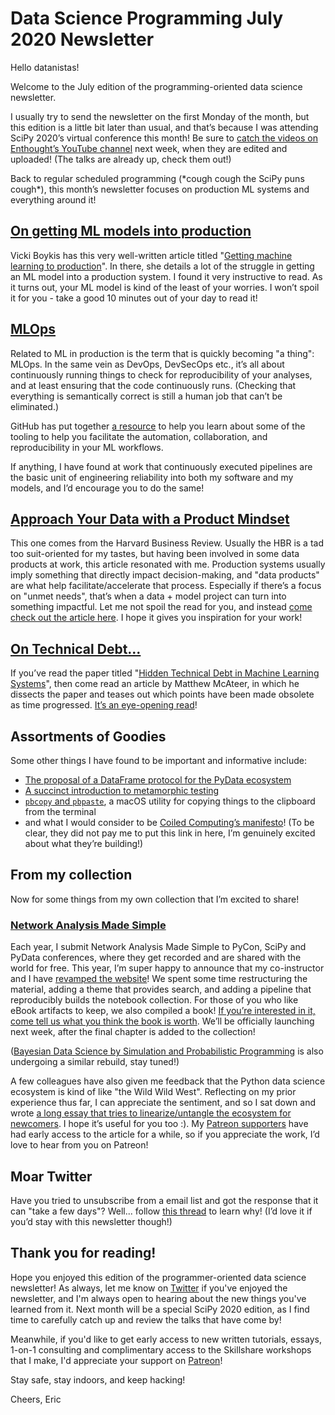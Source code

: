 # Data Science Programming July 2020 Newsletter

Hello datanistas!

Welcome to the July edition of the programming-oriented data science newsletter.

I usually try to send the newsletter on the first Monday of the month,
but this edition is a little bit later than usual,
and that’s because I was attending SciPy 2020’s virtual conference this month!
Be sure to [catch the videos on Enthought’s YouTube channel](https://www.youtube.com/c/enthought) next week,
when they are edited and uploaded!
(The talks are already up, check them out!)

Back to regular scheduled programming (\*cough cough the SciPy puns cough\*),
this month’s newsletter focuses on production ML systems and everything around it!

## [On getting ML models into production](http://veekaybee.github.io/2020/06/09/ml-in-prod/)

Vicki Boykis has this very well-written article titled
"[Getting machine learning to production](http://veekaybee.github.io/2020/06/09/ml-in-prod/)". In there, she details a lot of the struggle in getting an ML model into a production system. I found it very instructive to read. As it turns out, your ML model is kind of the least of your worries. I won’t spoil it for you - take a good 10 minutes out of your day to read it!

## [MLOps](https://mlops-github.com/)

Related to ML in production is the term
that is quickly becoming "a thing": MLOps.
In the same vein as DevOps, DevSecOps etc.,
it’s all about continuously running things
to check for reproducibility of your analyses,
and at least ensuring that the code continuously runs.
(Checking that everything is semantically correct
is still a human job that can’t be eliminated.)

GitHub has put together [a resource](https://mlops-github.com/)
to help you learn about some of the tooling to help you facilitate
the automation, collaboration, and reproducibility in your ML workflows.

If anything, I have found at work that continuously executed pipelines
are the basic unit of engineering reliability into both my software and my models,
and I’d encourage you to do the same!

## [Approach Your Data with a Product Mindset](https://hbr.org/2020/05/approach-your-data-with-a-product-mindset)

This one comes from the Harvard Business Review.
Usually the HBR is a tad too suit-oriented for my tastes,
but having been involved in some data products at work, this article resonated with me.
Production systems usually imply something that directly impact decision-making,
and "data products" are what help facilitate/accelerate that process.
Especially if there’s a focus on "unmet needs",
that’s when a data + model project can turn into something impactful.
Let me not spoil the read for you,
and instead [come check out the article here](https://hbr.org/2020/05/approach-your-data-with-a-product-mindset).
I hope it gives you inspiration for your work!

## [On Technical Debt...](https://matthewmcateer.me/blog/machine-learning-technical-debt/)

If you’ve read the paper titled
"[Hidden Technical Debt in Machine Learning Systems](https://papers.nips.cc/paper/5656-hidden-technical-debt-in-machine-learning-systems.pdf)",
then come read an article by Matthew McAteer,
in which he dissects the paper and teases out which points have been made obsolete as time progressed.
[It’s an eye-opening read](https://matthewmcateer.me/blog/machine-learning-technical-debt/)!

## Assortments of Goodies

Some other things I have found to be important and informative include:

* [The proposal of a DataFrame protocol for the PyData ecosystem](https://discuss.ossdata.org/t/a-dataframe-protocol-for-the-pydata-ecosystem/267)
* [A succinct introduction to metamorphic testing](https://www.hillelwayne.com/post/metamorphic-testing/)
* [`pbcopy` and `pbpaste`](https://langui.sh/2010/11/14/pbpaste-pbcopy-in-mac-os-x-or-terminal-clipboard-fun/), a macOS utility for copying things to the clipboard from the terminal
* and what I would consider to be [Coiled Computing’s manifesto](https://medium.com/coiled-hq/distributed-computing-for-data-scientists-bfabc72d39da)! (To be clear, they did not pay me to put this link in here, I’m genuinely excited about what they’re building!)

## From my collection

Now for some things from my own collection that I’m excited to share!

### [Network Analysis Made Simple](http://ericmjl.github.io/Network-Analysis-Made-Simple/)

Each year, I submit Network Analysis Made Simple to PyCon, SciPy and PyData conferences,
where they get recorded and are shared with the world for free.
This year, I’m super happy to announce that my co-instructor and I
have [revamped the website](http://ericmjl.github.io/Network-Analysis-Made-Simple/)!
We spent some time restructuring the material,
adding a theme that provides search,
and adding a pipeline that reproducibly builds the notebook collection.
For those of you who like eBook artifacts to keep, we also compiled a book!
[If you’re interested in it, come tell us what you think the book is worth](https://leanpub.com/nams).
We’ll be officially launching next week, after the final chapter is added to the collection!

([Bayesian Data Science by Simulation and Probabilistic Programming](https://github.com/ericmjl/bayesian-stats-modelling-tutorial)
is also undergoing a similar rebuild, stay tuned!)

A few colleagues have also given me feedback
that the Python data science ecosystem
is kind of like "the Wild Wild West".
Reflecting on my prior experience thus far,
I can appreciate the sentiment,
and so I sat down and wrote
[a long essay that tries to linearize/untangle the ecosystem for newcomers](https://ericmjl.github.io/essays-on-data-science/miscellaneous/pydata-landscape/).
I hope it’s useful for you too :).
My [Patreon supporters](https://ericmjl.github.io/essays-on-data-science/supporters/)
have had early access to the article for a while,
so if you appreciate the work, I’d love to hear from you on Patreon!

## Moar Twitter

Have you tried to unsubscribe from a email list and got the response that it can "take a few days"?
Well... follow [this thread](https://twitter.com/Joe8Bit/status/1156312965265707013) to learn why!
(I’d love it if you’d stay with this newsletter though!)

## Thank you for reading!

Hope you enjoyed this edition of the programmer-oriented data science newsletter!
As always, let me know on [Twitter](twitter.com/ericmjl) if you've enjoyed the newsletter,
and I'm always open to hearing about the new things you've learned from it.
Next month will be a special SciPy 2020 edition,
as I find time to carefully catch up and review the talks that have come by!

Meanwhile, if you'd like to get early access to new written tutorials, essays,
1-on-1 consulting and complimentary access to the Skillshare workshops that I make,
I'd appreciate your support on [Patreon](patreon.com/ericmjl)!

Stay safe, stay indoors, and keep hacking!

Cheers,
Eric
